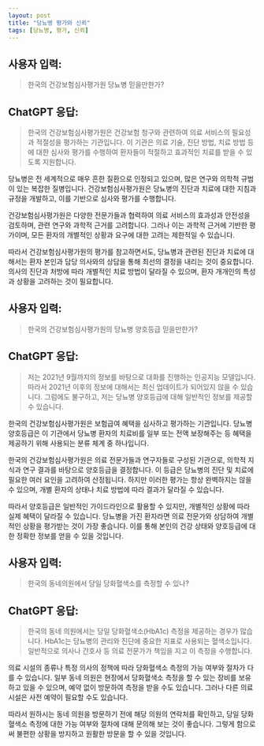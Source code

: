 ```yaml
---
layout: post
title: "당뇨병 평가와 신뢰"
tags: [당뇨병, 평가, 신뢰]
---
```


## 사용자 입력:
> 한국의 건강보험심사평가원 당뇨병 믿을만한가?

## ChatGPT 응답:
> 한국의 건강보험심사평가원은 건강보험 청구와 관련하여 의료 서비스의 필요성과 적절성을 평가하는 기관입니다. 이 기관은 의료 기술, 진단 방법, 치료 방법 등에 대한 심사와 평가를 수행하여 환자들이 적절하고 효과적인 치료를 받을 수 있도록 지원합니다.

당뇨병은 전 세계적으로 매우 흔한 질환으로 인정되고 있으며, 많은 연구와 의학적 규범이 있는 복잡한 질병입니다. 건강보험심사평가원은 당뇨병의 진단과 치료에 대한 지침과 규정을 개발하고, 이를 기반으로 심사와 평가를 수행합니다.

건강보험심사평가원은 다양한 전문가들과 협력하여 의료 서비스의 효과성과 안전성을 검토하며, 관련 연구와 과학적 근거를 고려합니다. 그러나 이는 과학적 근거에 기반한 평가이며, 모든 환자의 개별적인 상황과 요구에 대한 고려는 제한적일 수 있습니다.

따라서 건강보험심사평가원의 평가를 참고하면서도, 당뇨병과 관련된 진단과 치료에 대해서는 환자 본인과 담당 의사와의 상담을 통해 최선의 결정을 내리는 것이 중요합니다. 의사의 진단과 처방에 따라 개별적인 치료 방법이 달라질 수 있으며, 환자 개개인의 특성과 상황을 고려하는 것이 필요합니다.

## 사용자 입력:
> 한국의 건강보험심사평가원의 당뇨병 양호등급 믿을만한가?

## ChatGPT 응답:
> 저는 2021년 9월까지의 정보를 바탕으로 대화를 진행하는 인공지능 모델입니다. 따라서 2021년 이후의 정보에 대해서는 최신 업데이트가 되어있지 않을 수 있습니다. 그럼에도 불구하고, 저는 당뇨병 양호등급에 대해 일반적인 정보를 제공할 수 있습니다.

한국의 건강보험심사평가원은 보험급여 혜택을 심사하고 평가하는 기관입니다. 당뇨병 양호등급은 이 기관에서 당뇨병 환자의 치료비를 일부 또는 전액 보장해주는 등 혜택을 제공하기 위해 사용되는 분류 체계 중 하나입니다.

한국의 건강보험심사평가원은 의료 전문가들과 연구자들로 구성된 기관으로, 의학적 지식과 연구 결과를 바탕으로 양호등급을 결정합니다. 이 등급은 당뇨병의 진단 및 치료에 필요한 여러 요인을 고려하여 산정됩니다. 하지만 이러한 평가는 항상 완벽하지는 않을 수 있으며, 개별 환자의 상태나 치료 방법에 따라 결과가 달라질 수 있습니다.

따라서 양호등급은 일반적인 가이드라인으로 활용할 수 있지만, 개별적인 상황에 따라 실제 혜택이 달라질 수 있습니다. 당뇨병을 가진 환자라면 의료 전문가와 상담하여 개별적인 상황을 평가받는 것이 가장 좋습니다. 이를 통해 본인의 건강 상태와 양호등급에 대한 정확한 정보를 얻을 수 있을 것입니다.

## 사용자 입력:
> 한국의 동네의원에서 당일 당화혈색소를 측정할 수 있나?

## ChatGPT 응답:
> 한국의 동네 의원에서는 당일 당화혈색소(HbA1c) 측정을 제공하는 경우가 많습니다. HbA1c는 당뇨병의 관리와 진단에 중요한 지표로 사용되는 혈색소입니다. 일반적으로 의사나 간호사 등 의료 전문가가 책임을 지고 이 측정을 수행합니다.

의료 시설의 종류나 특정 의사의 정책에 따라 당화혈색소 측정의 가능 여부와 절차가 다를 수 있습니다. 일부 동네 의원은 현장에서 당화혈색소 측정을 할 수 있는 장비를 보유하고 있을 수 있으며, 예약 없이 방문하여 측정을 받을 수도 있습니다. 그러나 다른 의료 시설은 사전 예약이 필요할 수도 있습니다.

따라서 원하시는 동네 의원을 방문하기 전에 해당 의원의 연락처를 확인하고, 당일 당화혈색소 측정에 대한 가능 여부와 절차에 대해 문의해 보는 것이 좋습니다. 그렇게 함으로써 불편한 상황을 방지하고 원활한 방문을 할 수 있을 것입니다.

